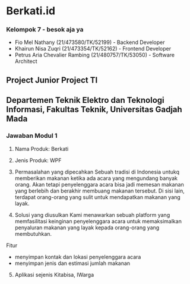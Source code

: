# Berkati.id

### Kelompok 7 - besok aja ya
- Fio Mel Nathany (21/473580/TK/52199) - Backend Developer
- Khairun Nisa Zuqri (21/473354/TK/52162) - Frontend Developer
- Petrus Aria Chevalier Rambing (21/480757/TK/53050) - Software Architect

## Project Junior Project TI
## Departemen Teknik Elektro dan Teknologi Informasi, Fakultas Teknik, Universitas Gadjah Mada

### Jawaban Modul 1

1. Nama Produk: Berkati

2. Jenis Produk: WPF

3. Permasalahan yang dipecahkan
Sebuah tradisi di Indonesia untukq memberikan makanan ketika ada acara yang mengundang banyak orang. Akan tetapi penyelenggara acara bisa jadi memesan makanan yang berlebih dan berakhir membuang makanan tersebut. Di sisi lain, terdapat orang-orang yang sulit untuk mendapatkan makanan yang layak.

4. Solusi yang diusulkan
Kami menawarkan sebuah platform yang memfasilitasi keinginan penyelenggara acara untuk memaksimalkan penyaluran makanan yang layak kepada orang-orang yang membutuhkan.

Fitur
- menyimpan kontak dan lokasi penyelenggara acara
- menyimpan jenis dan estimasi jumlah makanan

5. Aplikasi sejenis
Kitabisa, IWarga